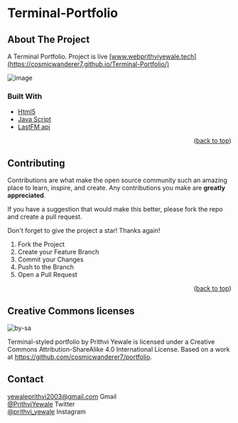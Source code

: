 # Terminal-Portfolio
## About The Project
 A Terminal Portfolio. 
 Project is live [www.webprithviyewale.tech](https://cosmicwanderer7.github.io/Terminal-Portfolio/)

![image](https://github.com/user-attachments/assets/2934484b-76cb-4e54-97e7-50bf7edc07de)


### Built With



* [Html5](https://developer.mozilla.org/en-US/docs/Web/HTML)
* [Java Script](https://developer.mozilla.org/en-US/docs/Web/HTML)
* [LastFM api](https://www.last.fm/api)


<p align="right">(<a href="#about-the-project">back to top</a>)</p>

<!-- CONTRIBUTING -->
## Contributing

Contributions are what make the open source community such an amazing place to learn, inspire, and create. Any contributions you make are **greatly appreciated**.

If you have a suggestion that would make this better, please fork the repo and create a pull request. 

Don't forget to give the project a star! Thanks again!

1. Fork the Project
2. Create your Feature Branch
3. Commit your Changes 
5. Push to the Branch 
6. Open a Pull Request

<p align="right">(<a href="#about-the-project">back to top</a>)</p>

## Creative Commons licenses

![by-sa](https://user-images.githubusercontent.com/65147258/209966249-88275ba5-75a3-4a4e-af1c-7d861c5cf838.png)

Terminal-styled portfolio by Prithvi Yewale is licensed under a Creative Commons Attribution-ShareAlike 4.0 International License.
Based on a work at https://github.com/cosmicwanderer7/portfolio.

<!-- CONTACT -->
## Contact
  yewaleprithvi2003@gmail.com Gmail <br>
 [@PrithviYewale](https://twitter.com/PrithviYewale) Twitter <br>
 [@prithvi_yewale](https://www.instagram.com/prithvi_yewale) Instagram <br>
